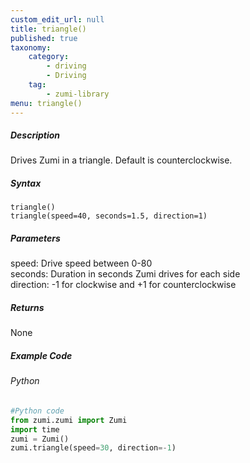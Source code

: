 ```yaml
---
custom_edit_url: null
title: triangle()
published: true
taxonomy:
    category:
        - driving
        - Driving
    tag:
        - zumi-library
menu: triangle()
---
```


##### Description
Drives Zumi in a triangle. Default is counterclockwise.

##### Syntax
```triangle()```<br />
```triangle(speed=40, seconds=1.5, direction=1)```<br />

##### Parameters
speed: Drive speed between 0-80<br />
seconds: Duration in seconds Zumi drives for each side<br />
direction: -1 for clockwise and +1 for counterclockwise

##### Returns
None

##### Example Code
###### Python
```python
#Python code
from zumi.zumi import Zumi
import time
zumi = Zumi()
zumi.triangle(speed=30, direction=-1)
```
